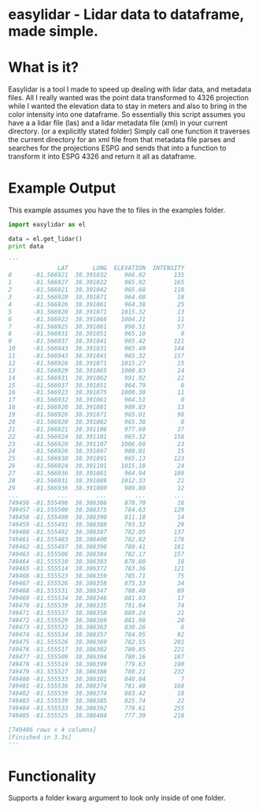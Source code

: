 # easylidar - Lidar data to dataframe, made simple. 
# What is it?
Easylidar is a tool I made to speed up dealing with lidar data, and metadata files. All I really wanted was the point data transformed to 4326 projection while I wanted the elevation data to stay in meters and also to bring in the color intensity into one dataframe. So essentially this script assumes you have a a lidar file (las) and a lidar metadata file (xml) in your current directory. (or a explicitly stated folder) Simply call one function it traverses the current directory for an xml file from that metadata file parses and searches for the projections ESPG and sends that into a function to transform it into ESPG 4326 and return it all as dataframe. 

# Example Output
This example assumes you have the to files in the examples folder.
```python
import easylidar as el

data = el.get_lidar()
print data

'''
              LAT       LONG  ELEVATION  INTENSITY
0      -81.566921  38.391032     966.02        135
1      -81.566927  38.391032     965.92        165
2      -81.566921  38.391042     965.68        118
3      -81.566920  38.391071     964.08         18
4      -81.566926  38.391061     964.38         25
5      -81.566920  38.391071    1015.32         13
6      -81.566922  38.391066    1004.21         11
7      -81.566925  38.391061     990.51         57
8      -81.566931  38.391051     965.10          0
9      -81.566937  38.391041     965.42        121
10     -81.566943  38.391031     965.40        144
11     -81.566943  38.391041     965.32        157
12     -81.566926  38.391071    1015.27         15
13     -81.566929  38.391065    1000.83         14
14     -81.566931  38.391062     991.92         22
15     -81.566937  38.391051     964.79          0
16     -81.566923  38.391075    1000.30         11
17     -81.566932  38.391061     964.51          0
18     -81.566920  38.391081     989.83         13
19     -81.566926  38.391071     965.01         98
20     -81.566920  38.391082     965.38          0
21     -81.566921  38.391106     977.60         37
22     -81.566924  38.391101     965.32        158
23     -81.566920  38.391107    1006.60         23
24     -81.566926  38.391097     980.01         15
25     -81.566930  38.391091     965.13        123
26     -81.566924  38.391101    1015.18         24
27     -81.566936  38.391081     964.94        109
28     -81.566931  38.391089    1012.33         21
29     -81.566936  38.391080     989.80         12
...           ...        ...        ...        ...
749456 -81.555496  38.386386     878.70         16
749457 -81.555500  38.386375     784.63        129
749458 -81.555490  38.386390     811.18         14
749459 -81.555491  38.386388     793.32         29
749460 -81.555492  38.386387     782.05        137
749461 -81.555483  38.386400     782.82        178
749462 -81.555497  38.386396     780.41        181
749463 -81.555506  38.386384     782.17        157
749464 -81.555510  38.386383     878.80         18
749465 -81.555514  38.386372     783.36        121
749466 -81.555523  38.386359     785.71         75
749467 -81.555526  38.386358     875.33         34
749468 -81.555531  38.386347     788.48         89
749469 -81.555534  38.386346     881.63         17
749470 -81.555539  38.386335     791.04         74
749471 -81.555537  38.386358     889.24         21
749472 -81.555529  38.386369     881.98         20
749473 -81.555532  38.386363     830.26          6
749474 -81.555534  38.386357     784.95         92
749475 -81.555526  38.386369     782.55        201
749476 -81.555517  38.386382     780.85        221
749477 -81.555509  38.386394     780.16        187
749478 -81.555519  38.386399     779.63        190
749479 -81.555527  38.386386     780.21        232
749480 -81.555533  38.386381     840.04          7
749481 -81.555536  38.386374     781.40        168
749482 -81.555539  38.386374     883.42         18
749483 -81.555539  38.386385     825.74         22
749484 -81.555533  38.386392     778.61        255
749485 -81.555525  38.386404     777.39        218

[749486 rows x 4 columns]
[Finished in 3.3s]
'''
```

# Functionality 
Supports a folder kwarg argument to look only inside of one folder.
